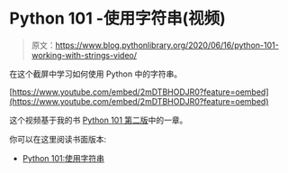 # Python 101 -使用字符串(视频)

> 原文：<https://www.blog.pythonlibrary.org/2020/06/16/python-101-working-with-strings-video/>

在这个截屏中学习如何使用 Python 中的字符串。

[https://www.youtube.com/embed/2mDTBHODJR0?feature=oembed](https://www.youtube.com/embed/2mDTBHODJR0?feature=oembed)

这个视频基于我的书 [Python 101 第二版](https://leanpub.com/py101)中的一章。

你可以在这里阅读书面版本:

*   [Python 101:使用字符串](https://www.blog.pythonlibrary.org/2020/04/07/python-101-working-with-strings/)